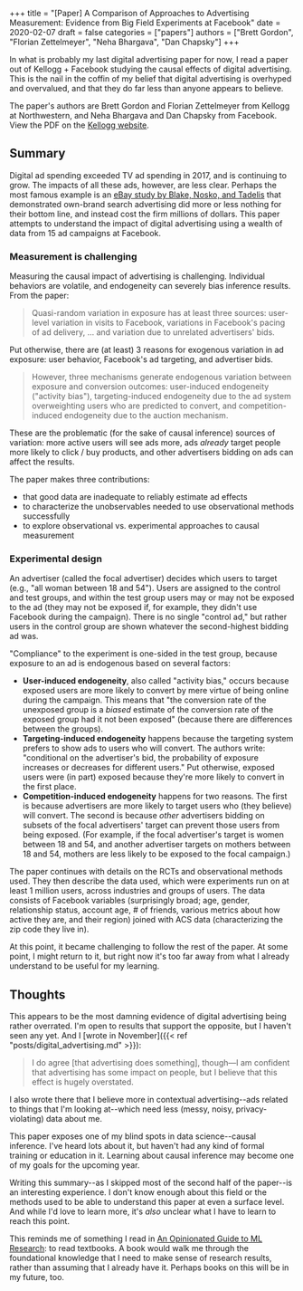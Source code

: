 +++
title = "[Paper] A Comparison of Approaches to Advertising Measurement: Evidence from Big Field Experiments at Facebook"
date = 2020-02-07
draft = false
categories = ["papers"]
authors = ["Brett Gordon", "Florian Zettelmeyer", "Neha Bhargava", "Dan Chapsky"]
+++

In what is probably my last digital advertising paper for now, I read a paper out of Kellogg + Facebook studying the causal effects of digital advertising. This is the nail in the coffin of my belief that digital advertising is overhyped and overvalued, and that they do far less than anyone appears to believe.


<!--more-->

The paper's authors are Brett Gordon and Florian Zettelmeyer from Kellogg at Northwestern, and Neha Bhargava and Dan Chapsky from Facebook. View the PDF on the [Kellogg website](https://www.kellogg.northwestern.edu/faculty/gordon_b/files/fb_comparison.pdf).

## Summary
Digital ad spending exceeded TV ad spending in 2017, and is continuing to grow. The impacts of all these ads, however, are less clear. Perhaps the most famous example is an [eBay study by Blake, Nosko, and Tadelis](http://faculty.haas.berkeley.edu/stadelis/Tadelis.pdf) that demonstrated own-brand search advertising did more or less nothing for their bottom line, and instead cost the firm millions of dollars. This paper attempts to understand the impact of digital advertising using a wealth of data from 15 ad campaigns at Facebook.

### Measurement is challenging
Measuring the causal impact of advertising is challenging. Individual behaviors are volatile, and endogeneity can severely bias inference results. From the paper:

> Quasi-random variation in exposure has at least three sources: user-level variation in visits to Facebook, variations in Facebook's pacing of ad delivery, ... and variation due to unrelated advertisers' bids.

Put otherwise, there are (at least) 3 reasons for exogenous variation in ad exposure: user behavior, Facebook's ad targeting, and advertiser bids.

> However, three mechanisms generate endogenous variation between exposure and conversion outcomes: user-induced endogeneity ("activity bias"), targeting-induced endogeneity due to the ad system overweighting users who are predicted to convert, and competition-induced endogeneity due to the auction mechanism.

These are the problematic (for the sake of causal inference) sources of variation: more active users will see ads more, ads *already* target people more likely to click / buy products, and other advertisers bidding on ads can affect the results.

The paper makes three contributions:

 * that good data are inadequate to reliably estimate ad effects
 * to characterize the unobservables needed to use observational methods successfully
 * to explore observational vs. experimental approaches to causal measurement

### Experimental design
An advertiser (called the focal advertiser) decides which users to target (e.g., "all woman between 18 and 54"). Users are assigned to the control and test groups, and within the test group users may or may not be exposed to the ad (they may not be exposed if, for example, they didn't use Facebook during the campaign). There is no single "control ad," but rather users in the control group are shown whatever the second-highest bidding ad was.

"Compliance" to the experiment is one-sided in the test group, because exposure to an ad is endogenous based on several factors:

 * **User-induced endogeneity**, also called "activity bias," occurs because exposed users are more likely to convert by mere virtue of being online during the campaign. This means that "the conversion rate of the unexposed group is a *biased* estimate of the conversion rate of the exposed group had it not been exposed" (because there are differences between the groups).
 * **Targeting-induced endogeneity** happens because the targeting system prefers to show ads to users who will convert. The authors write: "conditional on the advertiser's bid, the probability of exposure increases or decreases for different users." Put otherwise, exposed users were (in part) exposed because they're more likely to convert in the first place.
 * **Competition-induced endogeneity** happens for two reasons. The first is because advertisers are more likely to target users who (they believe) will convert. The second is because *other* advertisers bidding on subsets of the focal advertisers' target can prevent those users from being exposed. (For example, if the focal advertiser's target is women between 18 and 54, and another advertiser targets on mothers between 18 and 54, mothers are less likely to be exposed to the focal campaign.)

The paper continues with details on the RCTs and observational methods used. They then describe the data used, which were experiments run on at least 1 million users, across industries and groups of users. The data consists of Facebook variables (surprisingly broad; age, gender, relationship status, account age, # of friends, various metrics about how active they are, and their region) joined with ACS data (characterizing the zip code they live in).

At this point, it became challenging to follow the rest of the paper. At some point, I might return to it, but right now it's too far away from what I already understand to be useful for my learning.


## Thoughts
This appears to be the most damning evidence of digital advertising being rather overrated. I'm open to results that support the opposite, but I haven't seen any yet. And I [wrote in November]({{< ref "posts/digital_advertising.md" >}}):

> I do agree [that advertising does something], though—I am confident that advertising has some impact on people, but I believe that this effect is hugely overstated.

I also wrote there that I believe more in contextual advertising--ads related to things that I'm looking at--which need less (messy, noisy, privacy-violating) data about me.

This paper exposes one of my blind spots in data science--causal inference. I've heard lots about it, but haven't had any kind of formal training or education in it. Learning about causal inference may become one of my goals for the upcoming year.

Writing this summary--as I skipped most of the second half of the paper--is an interesting experience. I don't know enough about this field or the methods used to be able to understand this paper at even a surface level. And while I'd love to learn more, it's *also* unclear what I have to learn to reach this point.

This reminds me of something I read in [An Opinionated Guide to ML Research](http://joschu.net/blog/opinionated-guide-ml-research.html): to read textbooks. A book would walk me through the foundational knowledge that I need to make sense of research results, rather than assuming that I already have it. Perhaps books on this will be in my future, too.
